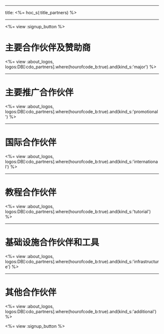 * * *

title: <%= hoc_s(:title_partners) %>

* * *

<%= view :signup_button %>

# 主要合作伙伴及赞助商

<%= view :about_logos, logos:DB[:cdo_partners].where(hourofcode_b:true).and(kind_s:'major') %>

* * *

# 主要推广合作伙伴

<%= view :about_logos, logos:DB[:cdo_partners].where(hourofcode_b:true).and(kind_s:'promotional') %>

* * *

# 国际合作伙伴

<%= view :about_logos, logos:DB[:cdo_partners].where(hourofcode_b:true).and(kind_s:'international') %>

* * *

# 教程合作伙伴

<%= view :about_logos, logos:DB[:cdo_partners].where(hourofcode_b:true).and(kind_s:'tutorial') %>

* * *

# 基础设施合作伙伴和工具

<%= view :about_logos, logos:DB[:cdo_partners].where(hourofcode_b:true).and(kind_s:'infrastructure') %>

* * *

# 其他合作伙伴

<%= view :about_logos, logos:DB[:cdo_partners].where(hourofcode_b:true).and(kind_s:'additional') %>

<%= view :signup_button %>